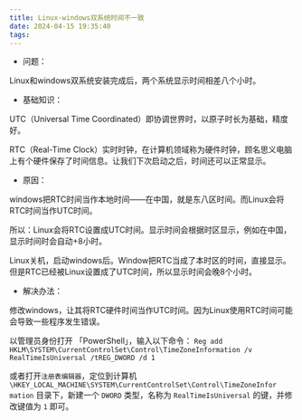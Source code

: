 ```yaml
---
title: Linux-windows双系统时间不一致
date: 2024-04-15 19:35:40
tags:
---
```

* 问题：

Linux和windows双系统安装完成后，两个系统显示时间相差八个小时。

* 基础知识：

UTC（Universal Time Coordinated）即协调世界时，以原子时长为基础，精度好。

RTC（Real-Time Clock）实时时钟，在计算机领域称为硬件时钟，顾名思义电脑上有个硬件保存了时间信息。让我们下次启动之后，时间还可以正常显示。

* 原因：

windows把RTC时间当作本地时间——在中国，就是东八区时间。而Linux会将RTC时间当作UTC时间。

所以：Linux会将RTC设置成UTC时间。显示时间会根据时区显示，例如在中国，显示时间时会自动+8小时。

Linux关机，启动windows后。Window把RTC当成了本时区的时间，直接显示。但是RTC已经被Linux设置成了UTC时间，所以显示时间会晚8个小时。

* 解决办法：

修改windows，让其将RTC硬件时间当作UTC时间。因为Linux使用RTC时间可能会导致一些程序发生错误。

以管理员身份打开 「PowerShell」，输入以下命令：
```Reg add HKLM\SYSTEM\CurrentControlSet\Control\TimeZoneInformation /v RealTimeIsUniversal /tREG_DWORD /d 1```


或者打开```注册表编辑器```，定位到计算机```\HKEY_LOCAL_MACHINE\SYSTEM\CurrentControlSet\Control\TimeZoneInfor
mation``` 目录下，新建一个 ```DWORD``` 类型，名称为 ```RealTimeIsUniversal``` 的键，并修改键值为 ```1``` 即可。
